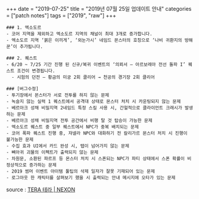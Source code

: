 +++
date = "2019-07-25"
title = "2019년 07월 25일 업데이트 안내"
categories = ["patch notes"]
tags = ["2019", "raw"]
+++

```
### 1. 엑소도르
- 코어 지역을 제외하고 엑소도르 지역의 채널이 최대 3개로 증가합니다.
- 엑소도르 지역 ‘붉은 이끼게’, ‘외눈가시’ 네임드 몬스터의 호칭으로 ‘나비 귀환지의 방해꾼’이 추가됩니다.

### 2. 퀘스트
- 6/20 ~ 7/25 기간 진행 된 신규/복귀 이벤트의 ‘의뢰서 – 아르보레아 전선 돌파 I’ 퀘스트 조건이 변경됩니다.
  - 시험의 던전 – 황금의 미궁 2회 클리어 → 천공의 경기장 2회 클리어

### [버그수정]
- 투기장에서 몬스터가 서로 전투를 하지 않는 문제
- 녹슬지 않는 실력 1 퀘스트에서 공격대 상태로 몬스터 처치 시 카운팅되지 않는 문제
- 베르아크 성채 비밀지역 2네임드 특정 스킬 사용 시, 간헐적으로 클라이언트 크래시가 발생하는 문제
- 베르아크 성채 비밀지역 전투 공간에서 비행 탈 것 탑승이 가능한 문제
- 엑소도르 퀘스트 중 일부 퀘스트에서 NPC가 중복 배치되는 문제
- 코어 폭파 퀘스트 진행 중, 쟈넬라 NPC와 대화하기 전 칼리가르 몬스터 처치 시 진행이 불가능한 문제
- 수집 효과 UI에서 카드 완성 시, 탭이 넘어가지 않는 문제
- 뼈아귀 괴물의 이펙트가 출력되지 않는 문제
- 차원문, 소환된 파르프 등 몬스터 처치 시 스폰되는 NPC가 파티 상태에서 스폰 확률이 비정상적으로 증가하는 문제
- 2019 썸머 이벤트 아이템 툴팁의 삭제 일자가 잘못 기재되어 있는 문제
- 로그아웃 한 캐릭터를 살펴보기 했을 시 출력되는 안내 메시지에 오타가 있는 문제
```

source : [TERA 테라 | NEXON](http://tera.nexon.com/news/update/view.aspx?n4articlesn=402)
